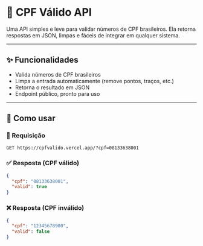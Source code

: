 # 📑 CPF Válido API

Uma API simples e leve para validar números de CPF brasileiros.
Ela retorna respostas em JSON, limpas e fáceis de integrar em qualquer sistema.

---

## ✨ Funcionalidades

- Valida números de CPF brasileiros
- Limpa a entrada automaticamente (remove pontos, traços, etc.)
- Retorna o resultado em JSON
- Endpoint público, pronto para uso

---

## 🚀 Como usar

### 🔗 Requisição
```http
GET https://cpfvalido.vercel.app/?cpf=08133638001
```

### ✅ Resposta (CPF válido)
```json
{
  "cpf": "08133638001",
  "valid": true
}
```

### ❌ Resposta (CPF inválido)
```json
{
  "cpf": "12345678900",
  "valid": false
}
```
